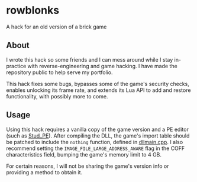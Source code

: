 # rowblonks
A hack for an old version of a brick game

## About
I wrote this hack so some friends and I can mess around while I stay in-practice with reverse-engineering and game hacking. I have made the repository public to help serve my portfolio.

This hack fixes some bugs, bypasses some of the game's security checks, enables unlocking its frame rate, and extends its Lua API to add and restore functionality, with possibly more to come.

## Usage
Using this hack requires a vanilla copy of the game version and a PE editor (such as [Stud_PE](https://www.cgsoftlabs.ro/studpe.html)). After compiling the DLL, the game's import table should be patched to include the `nothing` function, defined in [dllmain.cpp](Patcher/dllmain.cpp). I also recommend setting the `IMAGE_FILE_LARGE_ADDRESS_AWARE` flag in the COFF characteristics field, bumping the game's memory limit to 4 GB.

For certain reasons, I will not be sharing the game's version info or providing a method to obtain it.
